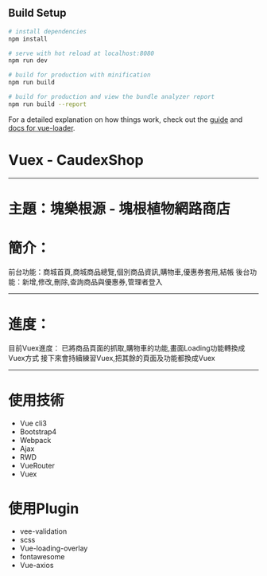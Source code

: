 ## Build Setup

``` bash
# install dependencies
npm install

# serve with hot reload at localhost:8080
npm run dev

# build for production with minification
npm run build

# build for production and view the bundle analyzer report
npm run build --report
```

For a detailed explanation on how things work, check out the [guide](http://vuejs-templates.github.io/webpack/) and [docs for vue-loader](http://vuejs.github.io/vue-loader).
# Vuex - CaudexShop


***

# 主題：塊樂根源 - 塊根植物網路商店
# 簡介：
前台功能：商城首頁,商城商品總覽,個別商品資訊,購物車,優惠券套用,結帳
後台功能：新增,修改,刪除,查詢商品與優惠券,管理者登入
***
# 進度：
目前Vuex進度：
已將商品頁面的抓取,購物車的功能,畫面Loading功能轉換成Vuex方式
接下來會持續練習Vuex,把其餘的頁面及功能都換成Vuex
***
# 使用技術
* Vue cli3
* Bootstrap4
* Webpack
* Ajax
* RWD
* VueRouter
* Vuex
# 使用Plugin
* vee-validation
* scss
* Vue-loading-overlay
* fontawesome
* Vue-axios
